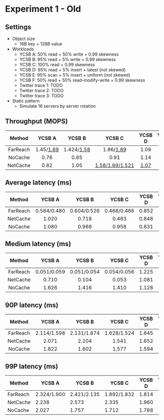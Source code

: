 # Experiment 1 - Old

## Settings

- Object size
	+ 16B key + 128B value
- Workloads
	+ YCSB A: 50% read + 50% write + 0.99 skewness
	+ YCSB B: 95% read + 5% write + 0.99 skewness
	+ YCSB C: 100% read + 0.99 skewness
	+ YCSB D: 95% read + 5% insert + latest (not skewed)
	+ YCSB E: 95% scan + 5% insert + uniform (not skewed)
	+ YCSB F: 50% read + 50% read-modify-write + 0.99 skewness
	+ Twitter trace 1: TODO
	+ Twitter trace 2: TODO
	+ Twitter trace 3: TODO
- Static pattern
	+ Simulate 16 servers by server rotation

## Throughput (MOPS)

|  Method   |    YCSB A     |     YCSB B     |       YCSB C       | YCSB D  | YCSB E  | YCSB F  | Trace 1  | Trace 2  | Trace 3  |
|:---------:|:-------------:|:--------------:|:------------------:|:-------:|:-------:|:-------:|:--------:|:--------:|:--------:|
| FarReach  |  1.45/<u>1.89</u>  |  1.424/<u>1.58</u>  |    1.86/<u>1.89</u>     |  1.09   |         |  1.67   |
|  NoCache  |     0.76      |      0.85      |        0.91        |  1.14   |         |  1.01   |
| NetCache  |     0.82      |      1.05      | <u>1.58/1.69/1.521</u>  | <u>1.07</u>  |         | <u>1.04</u>  |

## Average latency (ms)

| Method | YCSB A | YCSB B | YCSB C | YCSB D | YCSB E | YCSB F | Trace 1 | Trace 2 | Trace 3 |
|:---------:|:-------------:|:--------------:|:------------------:|:-------:|:-------:|:-------:|:--------:|:--------:|:--------:|
| FarReach | 0.584/0.480 | 0.604/0.526 | 0.468/0.466 | 0.852 | | 0.532 |
| NetCache | 1.020 | 0.718 | 0.483 | 0.848 | | 0.915 |
| NoCache | 1.080 | 0.968 | 0.958 | 0.831 | | 0.940 |


## Medium latency (ms)

| Method | YCSB A | YCSB B | YCSB C | YCSB D | YCSB E | YCSB F | Trace 1 | Trace 2 | Trace 3 |
|:---------:|:-------------:|:--------------:|:------------------:|:-------:|:-------:|:-------:|:--------:|:--------:|:--------:|
| FarReach | 0.051/0.059 | 0.051/0.054 | 0.054/0.056 | 1.225 | | 0.052 | 
| NetCache | 0.710 | 0.104 | 0.053 | 1.081 | | 0.185 |
| NoCache | 1.626 | 1.416 | 1.410 | 1.128 | | 1.365 |

## 90P latency (ms)

| Method | YCSB A | YCSB B | YCSB C | YCSB D | YCSB E | YCSB F | Trace 1 | Trace 2 | Trace 3 |
|:---------:|:-------------:|:--------------:|:------------------:|:-------:|:-------:|:-------:|:--------:|:--------:|:--------:|
| FarReach | 2.114/1.598 | 2.131/1.874 | 1.628/1.524 | 1.645 | | 1.879 |
| NetCache | 2.071 | 2.204 | 1.541 | 1.652 | | 1.972 |
| NoCache | 1.822 | 1.602 | 1,577 | 1.594 | | 1.577 |

## 99P latency (ms)

| Method | YCSB A | YCSB B | YCSB C | YCSB D | YCSB E | YCSB F | Trace 1 | Trace 2 | Trace 3 |
| --- | --- | --- | --- | --- | --- | --- | --- | --- | --- |
| FarReach | 2.324/1.900 | 2.421/2.135 | 1.892/1.832 | 1.814 | | 2.143 |
| NetCache | 2.238 | 2.573 | 2.335 | 1.960 | | 2.142 |
| NoCache | 2.027 | 1.757 | 1.712 | 1.788 | | 1.771 |
